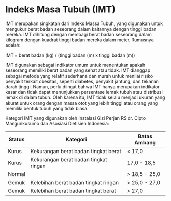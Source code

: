 # Indeks Masa Tubuh (IMT)

IMT merupakan singkatan dari Indeks Massa Tubuh, yang digunakan untuk mengukur berat badan seseorang dalam kaitannya dengan tinggi badan mereka. IMT dihitung dengan membagi berat badan seseorang dalam kilogram dengan kuadrat tinggi badan mereka dalam meter. Rumusnya adalah:

IMT = berat badan (kg) / (tinggi badan (m) x tinggi badan (m))

IMT digunakan sebagai indikator umum untuk menentukan apakah seseorang memiliki berat badan yang sehat atau tidak. IMT dianggap sebagai metode yang relatif sederhana dan murah untuk menilai risiko penyakit terkait obesitas, seperti diabetes, penyakit jantung, dan tekanan darah tinggi. Namun, perlu diingat bahwa IMT hanya merupakan indikator kasar dan tidak dapat menunjukkan persentase lemak tubuh atau distribusi lemak di dalam tubuh. Oleh karena itu, IMT tidak selalu menjadi ukuran yang akurat untuk orang dengan massa otot yang lebih tinggi atau orang yang memiliki bentuk tubuh yang tidak biasa.

Kategori IMT yang digunakan oleh Instalasi Gizi Perjan RS dr. Cipto Mangunkusumo dan Asosiasi Dietisien Indonesia:

| Status | Kategori                              | Batas Ambang  |
|--------|---------------------------------------|---------------|
| Kurus  | Kekurangan berat badan tingkat berat  | < 17,0        |
| Kurus  | Kekurangan berat badan tingkat ringan | 17,0 - 18,5   |
| Normal |                                       | > 18,5 - 25,0 |
| Gemuk  | Kelebihan berat badan tingkat ringan  | > 25,0 - 27,0 |
| Gemuk  | Kelebihan berat badan tingkat berat   | > 27,0        |
